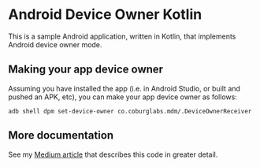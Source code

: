 # Android Device Owner Kotlin

This is a sample Android application, written in Kotlin, that implements Android device owner mode.

## Making your app device owner

Assuming you have installed the app (i.e. in Android Studio, or built and pushed an APK, etc), you can make your app device owner as follows:

```
adb shell dpm set-device-owner co.coburglabs.mdm/.DeviceOwnerReceiver
```

## More documentation

See my [Medium article](https://medium.com/@codybrookshear/creating-an-android-device-owner-app-in-2023-b7e7b9fb3aca) that describes this code in greater detail.